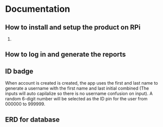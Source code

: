 # Documentation

## How to install and setup the product on RPi

<ol>
  <li></li>
</ol>

## How to log in and generate the reports



## ID badge

<p>When account is created is created, the app uses the first and last name to generate a username with the first name and last initial combined (The inputs will auto capilalize so there is no username confusion on input). A random 6-digit number will be selected as the ID pin for the user from 000000 to 999999.</p>

## ERD for database
